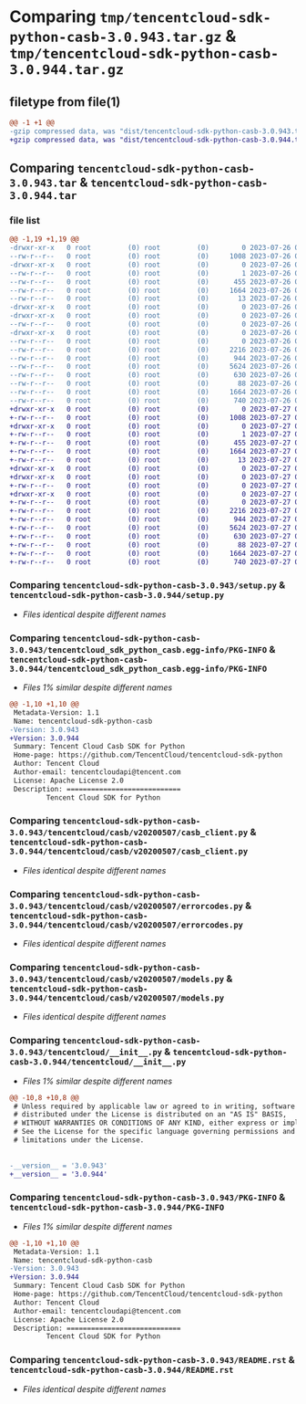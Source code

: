 # Comparing `tmp/tencentcloud-sdk-python-casb-3.0.943.tar.gz` & `tmp/tencentcloud-sdk-python-casb-3.0.944.tar.gz`

## filetype from file(1)

```diff
@@ -1 +1 @@
-gzip compressed data, was "dist/tencentcloud-sdk-python-casb-3.0.943.tar", last modified: Wed Jul 26 00:32:30 2023, max compression
+gzip compressed data, was "dist/tencentcloud-sdk-python-casb-3.0.944.tar", last modified: Thu Jul 27 02:10:29 2023, max compression
```

## Comparing `tencentcloud-sdk-python-casb-3.0.943.tar` & `tencentcloud-sdk-python-casb-3.0.944.tar`

### file list

```diff
@@ -1,19 +1,19 @@
-drwxr-xr-x   0 root         (0) root         (0)        0 2023-07-26 00:32:30.000000 tencentcloud-sdk-python-casb-3.0.943/
--rw-r--r--   0 root         (0) root         (0)     1008 2023-07-26 00:32:30.000000 tencentcloud-sdk-python-casb-3.0.943/setup.py
-drwxr-xr-x   0 root         (0) root         (0)        0 2023-07-26 00:32:30.000000 tencentcloud-sdk-python-casb-3.0.943/tencentcloud_sdk_python_casb.egg-info/
--rw-r--r--   0 root         (0) root         (0)        1 2023-07-26 00:32:30.000000 tencentcloud-sdk-python-casb-3.0.943/tencentcloud_sdk_python_casb.egg-info/dependency_links.txt
--rw-r--r--   0 root         (0) root         (0)      455 2023-07-26 00:32:30.000000 tencentcloud-sdk-python-casb-3.0.943/tencentcloud_sdk_python_casb.egg-info/SOURCES.txt
--rw-r--r--   0 root         (0) root         (0)     1664 2023-07-26 00:32:30.000000 tencentcloud-sdk-python-casb-3.0.943/tencentcloud_sdk_python_casb.egg-info/PKG-INFO
--rw-r--r--   0 root         (0) root         (0)       13 2023-07-26 00:32:30.000000 tencentcloud-sdk-python-casb-3.0.943/tencentcloud_sdk_python_casb.egg-info/top_level.txt
-drwxr-xr-x   0 root         (0) root         (0)        0 2023-07-26 00:32:30.000000 tencentcloud-sdk-python-casb-3.0.943/tencentcloud/
-drwxr-xr-x   0 root         (0) root         (0)        0 2023-07-26 00:32:30.000000 tencentcloud-sdk-python-casb-3.0.943/tencentcloud/casb/
--rw-r--r--   0 root         (0) root         (0)        0 2023-07-26 00:32:30.000000 tencentcloud-sdk-python-casb-3.0.943/tencentcloud/casb/__init__.py
-drwxr-xr-x   0 root         (0) root         (0)        0 2023-07-26 00:32:30.000000 tencentcloud-sdk-python-casb-3.0.943/tencentcloud/casb/v20200507/
--rw-r--r--   0 root         (0) root         (0)        0 2023-07-26 00:32:30.000000 tencentcloud-sdk-python-casb-3.0.943/tencentcloud/casb/v20200507/__init__.py
--rw-r--r--   0 root         (0) root         (0)     2216 2023-07-26 00:32:30.000000 tencentcloud-sdk-python-casb-3.0.943/tencentcloud/casb/v20200507/casb_client.py
--rw-r--r--   0 root         (0) root         (0)      944 2023-07-26 00:32:30.000000 tencentcloud-sdk-python-casb-3.0.943/tencentcloud/casb/v20200507/errorcodes.py
--rw-r--r--   0 root         (0) root         (0)     5624 2023-07-26 00:32:30.000000 tencentcloud-sdk-python-casb-3.0.943/tencentcloud/casb/v20200507/models.py
--rw-r--r--   0 root         (0) root         (0)      630 2023-07-26 00:32:30.000000 tencentcloud-sdk-python-casb-3.0.943/tencentcloud/__init__.py
--rw-r--r--   0 root         (0) root         (0)       88 2023-07-26 00:32:30.000000 tencentcloud-sdk-python-casb-3.0.943/setup.cfg
--rw-r--r--   0 root         (0) root         (0)     1664 2023-07-26 00:32:30.000000 tencentcloud-sdk-python-casb-3.0.943/PKG-INFO
--rw-r--r--   0 root         (0) root         (0)      740 2023-07-26 00:32:30.000000 tencentcloud-sdk-python-casb-3.0.943/README.rst
+drwxr-xr-x   0 root         (0) root         (0)        0 2023-07-27 02:10:29.000000 tencentcloud-sdk-python-casb-3.0.944/
+-rw-r--r--   0 root         (0) root         (0)     1008 2023-07-27 02:10:29.000000 tencentcloud-sdk-python-casb-3.0.944/setup.py
+drwxr-xr-x   0 root         (0) root         (0)        0 2023-07-27 02:10:29.000000 tencentcloud-sdk-python-casb-3.0.944/tencentcloud_sdk_python_casb.egg-info/
+-rw-r--r--   0 root         (0) root         (0)        1 2023-07-27 02:10:29.000000 tencentcloud-sdk-python-casb-3.0.944/tencentcloud_sdk_python_casb.egg-info/dependency_links.txt
+-rw-r--r--   0 root         (0) root         (0)      455 2023-07-27 02:10:29.000000 tencentcloud-sdk-python-casb-3.0.944/tencentcloud_sdk_python_casb.egg-info/SOURCES.txt
+-rw-r--r--   0 root         (0) root         (0)     1664 2023-07-27 02:10:29.000000 tencentcloud-sdk-python-casb-3.0.944/tencentcloud_sdk_python_casb.egg-info/PKG-INFO
+-rw-r--r--   0 root         (0) root         (0)       13 2023-07-27 02:10:29.000000 tencentcloud-sdk-python-casb-3.0.944/tencentcloud_sdk_python_casb.egg-info/top_level.txt
+drwxr-xr-x   0 root         (0) root         (0)        0 2023-07-27 02:10:29.000000 tencentcloud-sdk-python-casb-3.0.944/tencentcloud/
+drwxr-xr-x   0 root         (0) root         (0)        0 2023-07-27 02:10:29.000000 tencentcloud-sdk-python-casb-3.0.944/tencentcloud/casb/
+-rw-r--r--   0 root         (0) root         (0)        0 2023-07-27 02:10:29.000000 tencentcloud-sdk-python-casb-3.0.944/tencentcloud/casb/__init__.py
+drwxr-xr-x   0 root         (0) root         (0)        0 2023-07-27 02:10:29.000000 tencentcloud-sdk-python-casb-3.0.944/tencentcloud/casb/v20200507/
+-rw-r--r--   0 root         (0) root         (0)        0 2023-07-27 02:10:29.000000 tencentcloud-sdk-python-casb-3.0.944/tencentcloud/casb/v20200507/__init__.py
+-rw-r--r--   0 root         (0) root         (0)     2216 2023-07-27 02:10:29.000000 tencentcloud-sdk-python-casb-3.0.944/tencentcloud/casb/v20200507/casb_client.py
+-rw-r--r--   0 root         (0) root         (0)      944 2023-07-27 02:10:29.000000 tencentcloud-sdk-python-casb-3.0.944/tencentcloud/casb/v20200507/errorcodes.py
+-rw-r--r--   0 root         (0) root         (0)     5624 2023-07-27 02:10:29.000000 tencentcloud-sdk-python-casb-3.0.944/tencentcloud/casb/v20200507/models.py
+-rw-r--r--   0 root         (0) root         (0)      630 2023-07-27 02:10:29.000000 tencentcloud-sdk-python-casb-3.0.944/tencentcloud/__init__.py
+-rw-r--r--   0 root         (0) root         (0)       88 2023-07-27 02:10:29.000000 tencentcloud-sdk-python-casb-3.0.944/setup.cfg
+-rw-r--r--   0 root         (0) root         (0)     1664 2023-07-27 02:10:29.000000 tencentcloud-sdk-python-casb-3.0.944/PKG-INFO
+-rw-r--r--   0 root         (0) root         (0)      740 2023-07-27 02:10:29.000000 tencentcloud-sdk-python-casb-3.0.944/README.rst
```

### Comparing `tencentcloud-sdk-python-casb-3.0.943/setup.py` & `tencentcloud-sdk-python-casb-3.0.944/setup.py`

 * *Files identical despite different names*

### Comparing `tencentcloud-sdk-python-casb-3.0.943/tencentcloud_sdk_python_casb.egg-info/PKG-INFO` & `tencentcloud-sdk-python-casb-3.0.944/tencentcloud_sdk_python_casb.egg-info/PKG-INFO`

 * *Files 1% similar despite different names*

```diff
@@ -1,10 +1,10 @@
 Metadata-Version: 1.1
 Name: tencentcloud-sdk-python-casb
-Version: 3.0.943
+Version: 3.0.944
 Summary: Tencent Cloud Casb SDK for Python
 Home-page: https://github.com/TencentCloud/tencentcloud-sdk-python
 Author: Tencent Cloud
 Author-email: tencentcloudapi@tencent.com
 License: Apache License 2.0
 Description: ============================
         Tencent Cloud SDK for Python
```

### Comparing `tencentcloud-sdk-python-casb-3.0.943/tencentcloud/casb/v20200507/casb_client.py` & `tencentcloud-sdk-python-casb-3.0.944/tencentcloud/casb/v20200507/casb_client.py`

 * *Files identical despite different names*

### Comparing `tencentcloud-sdk-python-casb-3.0.943/tencentcloud/casb/v20200507/errorcodes.py` & `tencentcloud-sdk-python-casb-3.0.944/tencentcloud/casb/v20200507/errorcodes.py`

 * *Files identical despite different names*

### Comparing `tencentcloud-sdk-python-casb-3.0.943/tencentcloud/casb/v20200507/models.py` & `tencentcloud-sdk-python-casb-3.0.944/tencentcloud/casb/v20200507/models.py`

 * *Files identical despite different names*

### Comparing `tencentcloud-sdk-python-casb-3.0.943/tencentcloud/__init__.py` & `tencentcloud-sdk-python-casb-3.0.944/tencentcloud/__init__.py`

 * *Files 1% similar despite different names*

```diff
@@ -10,8 +10,8 @@
 # Unless required by applicable law or agreed to in writing, software
 # distributed under the License is distributed on an "AS IS" BASIS,
 # WITHOUT WARRANTIES OR CONDITIONS OF ANY KIND, either express or implied.
 # See the License for the specific language governing permissions and
 # limitations under the License.
 
 
-__version__ = '3.0.943'
+__version__ = '3.0.944'
```

### Comparing `tencentcloud-sdk-python-casb-3.0.943/PKG-INFO` & `tencentcloud-sdk-python-casb-3.0.944/PKG-INFO`

 * *Files 1% similar despite different names*

```diff
@@ -1,10 +1,10 @@
 Metadata-Version: 1.1
 Name: tencentcloud-sdk-python-casb
-Version: 3.0.943
+Version: 3.0.944
 Summary: Tencent Cloud Casb SDK for Python
 Home-page: https://github.com/TencentCloud/tencentcloud-sdk-python
 Author: Tencent Cloud
 Author-email: tencentcloudapi@tencent.com
 License: Apache License 2.0
 Description: ============================
         Tencent Cloud SDK for Python
```

### Comparing `tencentcloud-sdk-python-casb-3.0.943/README.rst` & `tencentcloud-sdk-python-casb-3.0.944/README.rst`

 * *Files identical despite different names*


